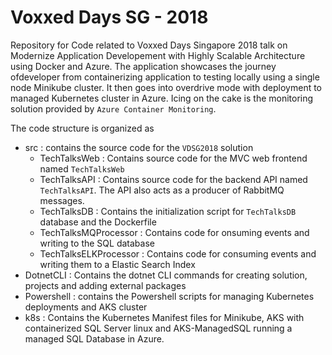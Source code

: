 # Voxxed Days SG - 2018

Repository for Code related to Voxxed Days Singapore 2018 talk on Modernize Application Developement with Highly Scalable Architecture using Docker and Azure. The application showcases the journey ofdeveloper from containerizing application to testing locally using a single node Minikube cluster. It then goes into overdrive mode with deployment to managed Kubernetes cluster in Azure. Icing on the cake is the monitoring solution provided by `Azure Container Monitoring`.

The code structure is organized as

- src : contains the source code for the `VDSG2018` solution
  - TechTalksWeb : Contains source code for the MVC web frontend named `TechTalksWeb`
  - TechTalksAPI : Contains source code for the backend API named `TechTalksAPI`. The API also acts as a producer of RabbitMQ messages.
  - TechTalksDB : Contains the initialization script for `TechTalksDB` database and the Dockerfile
  - TechTalksMQProcessor : Contains code for onsuming events and writing to the SQL database
  - TechTalksELKProcessor : Contains code for consuming events and writing them to a Elastic Search Index
- DotnetCLI : Contains the dotnet CLI commands for creating solution, projects and adding external packages
- Powershell : contains the Powershell scripts for managing Kubernetes deployments and AKS cluster
- k8s : Contains the Kubernetes Manifest files for Minikube, AKS with containerized SQL Server linux and AKS-ManagedSQL running a managed SQL Database in Azure.